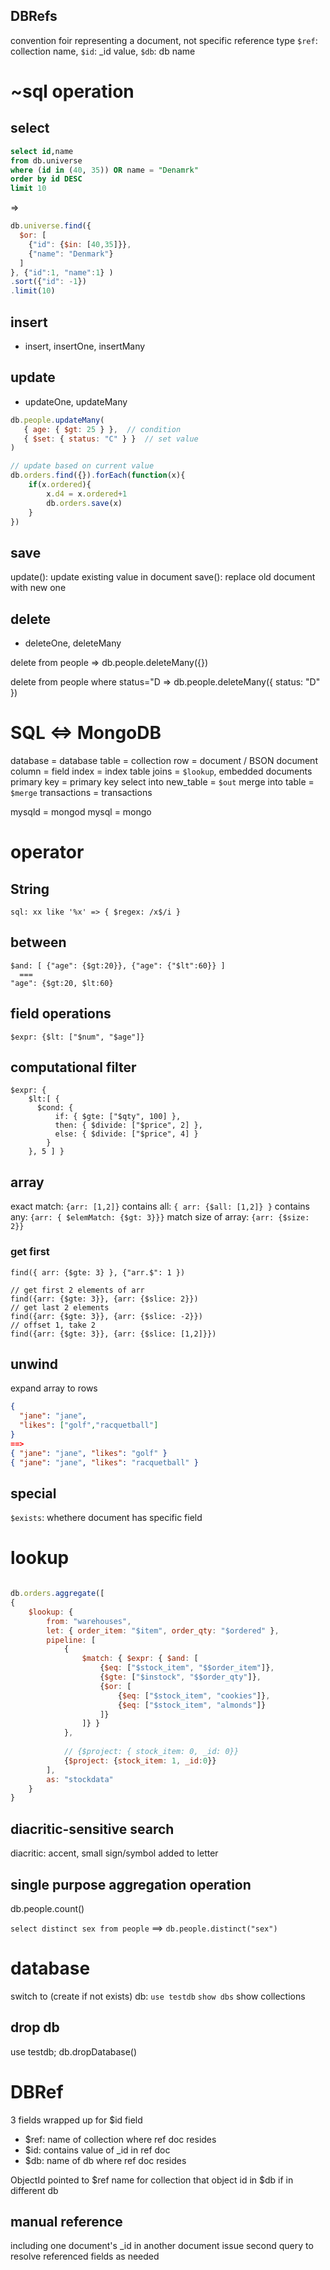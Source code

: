
## DBRefs
convention foir representing a document, not specific reference type
`$ref`: collection name, `$id`: _id value, `$db`: db name

# ~sql operation
## select
```sql
select id,name 
from db.universe 
where (id in (40, 35)) OR name = "Denamrk"
order by id DESC
limit 10
```
=>
```js
db.universe.find({
  $or: [
    {"id": {$in: [40,35]}},
    {"name": "Denmark"}
  ]
}, {"id":1, "name":1} )
.sort({"id": -1})
.limit(10)
```

## insert
- insert, insertOne, insertMany

## update
- updateOne, updateMany
```js
db.people.updateMany(
   { age: { $gt: 25 } },  // condition
   { $set: { status: "C" } }  // set value
)

// update based on current value
db.orders.find({}).forEach(function(x){
    if(x.ordered){
        x.d4 = x.ordered+1
        db.orders.save(x)    
    }
})
```


## save
update(): update existing value in document
save(): replace old document with new one

## delete
- deleteOne, deleteMany

delete from people
=> db.people.deleteMany({})

delete from people where status="D
=> db.people.deleteMany({ status: "D" })





# SQL <=> MongoDB
database              = database
table                 = collection
row                   = document / BSON document
column                = field
index                 = index
table joins           = `$lookup`, embedded documents
primary key           = primary key
select into new_table = `$out`
merge into table      = `$merge`
transactions          = transactions

mysqld = mongod
mysql  = mongo

# operator
## String
`sql: xx like '%x' => { $regex: /x$/i }`

## between
```
$and: [ {"age": {$gt:20}}, {"age": {"$lt":60}} ]
  ===
"age": {$gt:20, $lt:60}
```
## field operations
`$expr: {$lt: ["$num", "$age"]}`

## computational filter
```
$expr: {
    $lt:[ {
      $cond: {
          if: { $gte: ["$qty", 100] },
          then: { $divide: ["$price", 2] },
          else: { $divide: ["$price", 4] }
        }
    }, 5 ] }
```

## array
exact match: `{arr: [1,2]}`
contains all: `{ arr: {$all: [1,2]} }`
contains any: `{arr: { $elemMatch: {$gt: 3}}}`
match size of array: `{arr: {$size: 2}}`

### get first
```
find({ arr: {$gte: 3} }, {"arr.$": 1 })

// get first 2 elements of arr
find({arr: {$gte: 3}}, {arr: {$slice: 2}})
// get last 2 elements 
find({arr: {$gte: 3}}, {arr: {$slice: -2}})
// offset 1, take 2
find({arr: {$gte: 3}}, {arr: {$slice: [1,2]}})
```

## unwind
expand array to rows
```json
{
  "jane": "jane",
  "likes": ["golf","racquetball"]
}
==>
{ "jane": "jane", "likes": "golf" }
{ "jane": "jane", "likes": "racquetball" }
```

## special
`$exists`: whethere document has specific field


# lookup
```js

db.orders.aggregate([
{
    $lookup: {
        from: "warehouses",
        let: { order_item: "$item", order_qty: "$ordered" },
        pipeline: [
            {
                $match: { $expr: { $and: [
                    {$eq: ["$stock_item", "$$order_item"]},
                    {$gte: ["$instock", "$$order_qty"]},
                    {$or: [
                        {$eq: ["$stock_item", "cookies"]},
                        {$eq: ["$stock_item", "almonds"]}
                    ]}
                ]} } 
            },
            
            // {$project: { stock_item: 0, _id: 0}}
            {$project: {stock_item: 1, _id:0}}
        ],
        as: "stockdata"
    }
}
```
## diacritic-sensitive search
diacritic: accent, small sign/symbol added to letter





## single purpose aggregation operation
db.people.count()

`select distinct sex from people`
==> `db.people.distinct("sex")`


# database
switch to (create if not exists) db: `use testdb`
`show dbs`
show collections

## drop db
use testdb; db.dropDatabase()


# DBRef
3 fields wrapped up for $id field
- $ref: name of collection where ref doc resides
- $id: contains value of _id in ref doc
- $db: name of db where ref doc resides

ObjectId pointed to $ref name for collection that object id in
$db if in different db

## manual reference
including one document's _id in another document
issue second query to resolve referenced fields as needed















